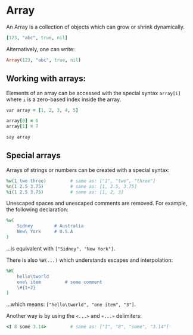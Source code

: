 # Array

An Array is a collection of objects which can grow or shrink dynamically.

```ruby
[123, "abc", true, nil]
```

Alternatively, one can write:

```ruby
Array(123, "abc", true, nil)
```

## Working with arrays:

Elements of an array can be accessed with the special syntax `array[i]` where `i` is a zero-based index inside the array.

```ruby
var array = [1, 2, 3, 4, 5]

array[0] = 6
array[1] = 7

say array
```

## Special arrays

Arrays of strings or numbers can be created with a special syntax:

```ruby
%w(1 two three)         # same as: ["1", "two", "three"]
%n(1 2.5 3.75)          # same as: [1, 2.5, 3.75]
%i(1 2.5 3.75)          # same as: [1, 2, 3]
```

Unescaped spaces and unescaped comments are removed. For example, the following declaration:

```ruby
%w(
    Sidney        # Australia
    New\ York     # U.S.A
)
```

...is equivalent with `["Sidney", "New York"]`.


There is also `%W(...)` which understands escapes and interpolation:

```ruby
%W(
    hello\tworld
    one\ item         # some comment
    \#{1+2}
)
```

...which means: `["hello\tworld", "one item", "3"]`.


Another way is by using the `<...>` and `«...»` delimiters:

```ruby
<I 8 some 3.14>         # same as: ["I", "8", "some", "3.14"]
```
